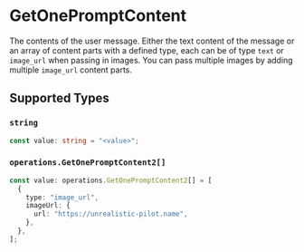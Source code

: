# GetOnePromptContent

The contents of the user message. Either the text content of the message or an array of content parts with a defined type, each can be of type `text` or `image_url` when passing in images. You can pass multiple images by adding multiple `image_url` content parts. 


## Supported Types

### `string`

```typescript
const value: string = "<value>";
```

### `operations.GetOnePromptContent2[]`

```typescript
const value: operations.GetOnePromptContent2[] = [
  {
    type: "image_url",
    imageUrl: {
      url: "https://unrealistic-pilot.name",
    },
  },
];
```

